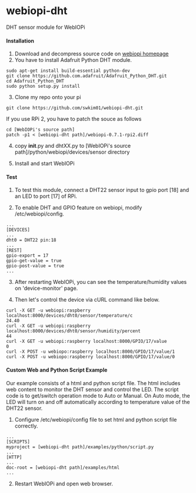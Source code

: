 # webiopi-dht
DHT sensor module for WebIOPi

#### Installation
1. Download and decompress source code on [webiopi homepage](http://webiopi.trouch.com/)
2. You have to install Adafruit Python DHT module.
```shell
sudo apt-get install build-essential python-dev
git clone https://github.com.adafruit/Adafruit_Python_DHT.git
cd Adafruit_Python_DHT
sudo python setup.py install
```
3. Clone my repo onto your pi
```shell
git clone https://github.com/swkim01/webiopi-dht.git
```
If you use RPi 2, you have to patch the souce as follows
```shell
cd [WebIOPi's source path]
patch -p1 < [webiopi-dht path]/webiopi-0.7.1-rpi2.diff
```
4. copy __init__.py and dhtXX.py to [WebIOPi's source path]/python/webiopi/devices/sensor directory

5. Install and start WebIOPi

#### Test
1. To test this module, connect a DHT22 sensor input to gpio port [18] and an LED to port [17] of RPi.

2. To enable DHT and GPIO feature on webiopi, modify /etc/webiopi/config.
```
...
[DEVICES]
...
dht0 = DHT22 pin:18
...
[REST]
gpio-export = 17
gpio-get-value = true
gpio-post-value = true
...
```
3. After restarting WebIOPi, you can see the temperature/humidity values on 'device-monitor' page.

4. Then let's control the device via cURL command like below.
```
curl -X GET -u webiopi:raspberry localhost:8000/devices/dht0/sensor/temperature/c
24.40
curl -X GET -u webiopi:raspberry localhost:8000/devices/dht0/sensor/humidity/percent
44
curl -X GET -u webiopi:raspberry localhost:8000/GPIO/17/value
0
curl -X POST -u webiopo:raspberry localhost:8000/GPIO/17/value/1
curl -X POST -u webiopo:raspberry localhost:8000/GPIO/17/value/0
```

#### Custom Web and Python Script Example
Our example consists of a html and python script file. The html includes web content to monitor the DHT sensor and control the LED. The script code is to get/switch operation mode to Auto or Manual. On Auto mode, the LED will turn on and off automatically according to temperature value of the DHT22 sensor.

1. Configure /etc/webiopi/config file to set html and python script file correctly.
```
...
[SCRIPTS]
myproject = [webiopi-dht path]/examples/python/script.py
...
[HTTP]
...
doc-root = [webiopi-dht path]/examples/html
...
```
2. Restart WebIOPi and open web browser. 

